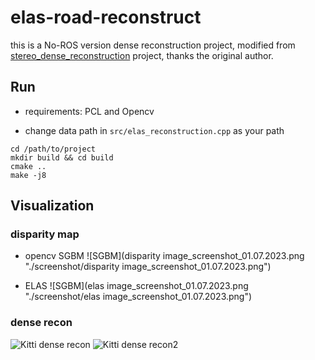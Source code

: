 # elas-road-reconstruct
this is a No-ROS version dense reconstruction project, modified from [stereo_dense_reconstruction](https://github.com/umass-amrl/stereo_dense_reconstruction) project, thanks the original author.

## Run
* requirements: PCL and Opencv

* change data path in `src/elas_reconstruction.cpp` as your path

```shell
cd /path/to/project
mkdir build && cd build
cmake ..
make -j8
```

## Visualization 

### disparity map

* opencv SGBM
![SGBM](disparity image_screenshot_01.07.2023.png "./screenshot/disparity image_screenshot_01.07.2023.png")

* ELAS
![SGBM](elas image_screenshot_01.07.2023.png "./screenshot/elas image_screenshot_01.07.2023.png")


### dense recon

![Kitti dense recon](screenshot-1688196678.png "./screenshot/screenshot-1688196678.png")
![Kitti dense recon2](screenshot-1688224255.png "./screenshot/screenshot-1688224255.png")


